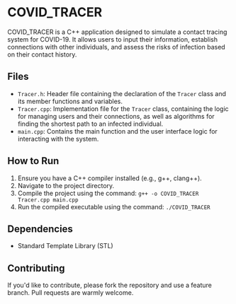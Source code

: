 # COVID_TRACER

COVID_TRACER is a C++ application designed to simulate a contact tracing system for COVID-19. It allows users to input their information, establish connections with other individuals, and assess the risks of infection based on their contact history.

## Files

- `Tracer.h`: Header file containing the declaration of the `Tracer` class and its member functions and variables.
- `Tracer.cpp`: Implementation file for the `Tracer` class, containing the logic for managing users and their connections, as well as algorithms for finding the shortest path to an infected individual.
- `main.cpp`: Contains the main function and the user interface logic for interacting with the system.

## How to Run

1. Ensure you have a C++ compiler installed (e.g., g++, clang++).
2. Navigate to the project directory.
3. Compile the project using the command: `g++ -o COVID_TRACER Tracer.cpp main.cpp`
4. Run the compiled executable using the command: `./COVID_TRACER`

## Dependencies

- Standard Template Library (STL)

## Contributing

If you'd like to contribute, please fork the repository and use a feature branch. Pull requests are warmly welcome.



